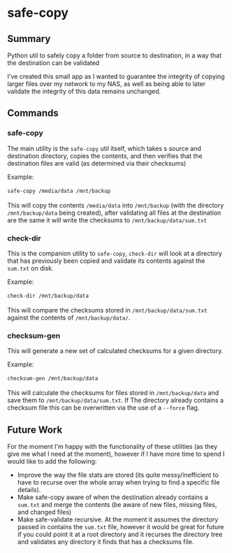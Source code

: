 # safe-copy
## Summary
Python util to safely copy a folder from source to destination, in a way that the destination can be validated

I've created this small app as I wanted to guarantee the integrity of copying larger files over my network to my NAS, 
as well as being able to later validate the integrity of this data remains unchanged.

## Commands
### safe-copy
The main utility is the `safe-copy` util itself, which takes s source and destination directory, copies the contents, and 
then verifies that the destination files are valid (as determined via their checksums)

Example:<br/><br/>
`safe-copy /media/data /mnt/backup`<br/>
<br/>
This will copy the contents `/media/data` into `/mnt/backup` (with the directory  `/mnt/backup/data` being created), 
after validating all files at the destination are the same it will write the checksums to `/mnt/backup/data/sum.txt`

### check-dir
This is the companion utility to `safe-copy`, `check-dir` will look at a directory that has previously been copied
and validate its contents against the `sum.txt` on disk.

Example:<br/><br/>
`check-dir /mnt/backup/data`<br/>
<br/>
This will compare the checksums stored in `/mnt/backup/data/sum.txt` against the contents of `/mnt/backup/data/`. 

### checksum-gen
This will generate a new set of calculated checksums for a given directory.

Example:<br/><br/>
`checksum-gen /mnt/backup/data`<br/>
<br/>
This will calculate the checksums for files stored in `/mnt/backup/data` and save them to `/mnt/backup/data/sum.txt`. If 
The directory already contains a checksum file this can be overwritten via the use of a `--force` flag.

## Future Work
For the moment I'm happy with the functionality of these utilities (as they give me what I need at the moment), however
if I have more time to spend I would like to add the following:
* Improve the way the file stats are stored (its quite messy/inefficient to have to recurse over the whole array when
trying to find a specific file details).
* Make safe-copy aware of when the destination already contains a `sum.txt` and merge the contents (be aware of new files, 
missing files, and changed files)
* Make safe-validate recursive. At the moment it assumes the directory passed in contains the `sum.txt` file, however it 
would be great for future if you could point it at a root directory and it recurses the directory tree and validates any
directory it finds that has a checksums file.